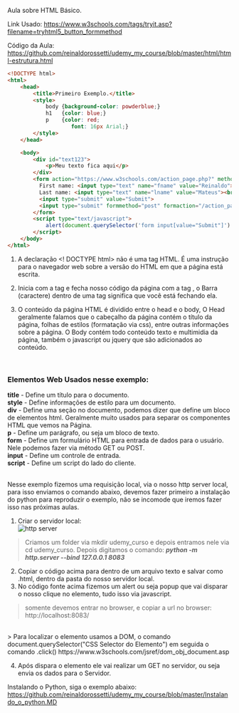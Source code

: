 
Aula sobre HTML Básico.

Link Usado:
https://www.w3schools.com/tags/tryit.asp?filename=tryhtml5_button_formmethod

Código da Aula:
https://github.com/reinaldorossetti/udemy_my_course/blob/master/html/html-estrutura.html

```HTML
<!DOCTYPE html>
<html>
    <head>
        <title>Primeiro Exemplo.</title>
        <style>
            body {background-color: powderblue;}
            h1   {color: blue;}
            p    {color: red;
                    font: 16px Arial;}
        </style>
    </head>

    <body>
        <div id="text123">
            <p>Meu texto fica aqui</p>
        </div>
        <form action="https://www.w3schools.com/action_page.php?" method="get">
          First name: <input type="text" name="fname" value="Reinaldo"><br>
          Last name: <input type="text" name="lname" value="Mateus"><br>
          <input type="submit" value="Submit">
          <input type="submit" formmethod="post" formaction="/action_page_post.php" value="Submit using POST">
        </form>
        <script type="text/javascript">
            alert(document.querySelector('form input[value="Submit"]').click())
        </script>
    </body>
</html>
```

1. A declaração <! DOCTYPE html> não é uma tag HTML. É uma instrução para o navegador web sobre a versão do HTML em que a página está escrita.

2. Inicia com a tag <html> e fecha nosso código da página com a tag </html>, o Barra (caractere)  dentro de uma tag significa que você está fechando ela.

3. O conteúdo da página HTML é dividido entre o head e o body, O Head geralmente falamos que o cabeçalho da página contém o título da página, folhas de estilos (formatação via css), entre outras informações sobre a página.
O Body contém todo conteúdo texto e multimidia da página, também o javascript ou jquery que são adicionados ao conteúdo.
<br/>

### **Elementos Web Usados nesse exemplo:**

**title** - Define um título para o documento.  
**style** - Define informações de estilo para um documento.  
**div** - Define uma seção no documento, podemos dizer que define um bloco de elementos html. Geralmente muito usados para separar os componentes HTML que vemos na Página.  
**p** - Define um parágrafo, ou seja um bloco de texto.  
**form** - Define um formulário HTML para entrada de dados para o usuário. Nele podemos fazer via método GET ou POST.  
**input** - Define um controle de entrada.  
**script** - Define um script do lado do cliente.  

<br/>
Nesse exemplo fizemos uma requisição local, via o nosso http server local, para isso enviamos o comando abaixo, devemos fazer primeiro a instalação do python para reproduzir o exemplo, não se incomode que iremos fazer isso nas próximas aulas.<br/>

1. Criar o servidor local: <br/>
![http server](https://github.com/reinaldorossetti/udemy_my_course/blob/master/imagens/serverPython.png)
> Criamos um folder via mkdir udemy_curso e depois entramos nele via cd udemy_curso. 
> Depois digitamos o comando: ***python -m http.server --bind 127.0.0.1 8083***

2. Copiar o código acima para dentro de um arquivo texto e salvar como .html, dentro da pasta do nosso servidor local.  
3. No código fonte acima fizemos um alert ou seja popup que vai disparar o nosso clique no elemento, tudo isso via javascript. 
> somente devemos entrar no browser, e copiar a url no browser: http://localhost:8083/
<br/>
> Para localizar o elemento usamos a DOM, o comando document.querySelector("CSS Selector do Elemento") em seguida o comando .click()
https://www.w3schools.com/jsref/dom_obj_document.asp

4. Após dispara o elemento ele vai realizar um GET no servidor, ou seja envia os dados para o Servidor.  

Instalando o Python, siga o exemplo abaixo:
https://github.com/reinaldorossetti/udemy_my_course/blob/master/Instalando_o_python.MD
